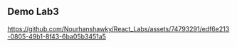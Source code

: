 ## Demo Lab3


https://github.com/Nourhanshawky/React_Labs/assets/74793291/edf6e213-0805-49b1-8f43-6ba05b3451a5

